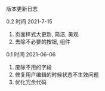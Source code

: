 版本更新日志

0.2 
时间 2021-7-15
1. 页面样式大更新, 简洁, 美观
2. 去除不必要的按钮, 组件

0.1 
时间 2021-06-06
1. 废除不用的字段
2. 修复用户编辑的时候状态不生效问题
3. 优化冗余代码